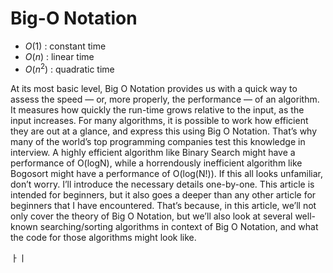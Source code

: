 
# Big-O Notation

- $O(1)$ : constant time
- $O(n)$ : linear time
- $O(n^2)$ : quadratic time


At its most basic level, Big O Notation provides us with a quick way to assess the speed — or, more properly, the performance — of an algorithm. It measures how quickly the run-time grows relative to the input, as the input increases.
For many algorithms, it is possible to work how efficient they are out at a glance, and express this using Big O Notation. That’s why many of the world’s top programming companies test this knowledge in interview.
A highly efficient algorithm like Binary Search might have a performance of O(logN), while a horrendously inefficient algorithm like Bogosort might have a performance of O(log(N!)).
If this all looks unfamiliar, don’t worry. I’ll introduce the necessary details one-by-one. This article is intended for beginners, but it also goes a deeper than any other article for beginners that I have encountered. That’s because, in this article, we’ll not only cover the theory of Big O Notation, but we’ll also look at several well-known searching/sorting algorithms in context of Big O Notation, and what the code for those algorithms might look like.

ㅏㅣ